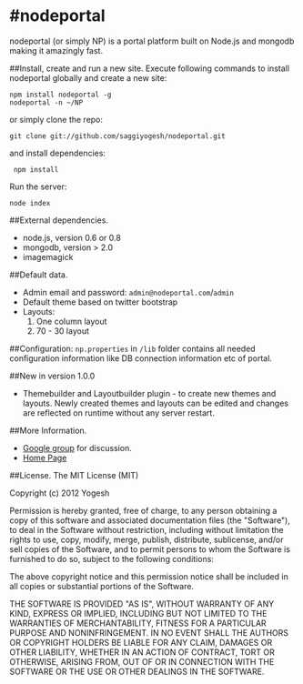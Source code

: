 #nodeportal
==========

nodeportal (or simply NP) is a portal platform built on Node.js and mongodb making it amazingly fast.

##Install, create and run a new site.
Execute following commands to install nodeportal globally and create a new site:

    npm install nodeportal -g
    nodeportal -n ~/NP

or simply clone the repo:

    git clone git://github.com/saggiyogesh/nodeportal.git
    
and install dependencies:
    
     npm install
     
Run the server:

    node index

##External dependencies.
* node.js, version 0.6 or 0.8
* mongodb, version > 2.0
* imagemagick

##Default data.
* Admin email and password: `admin@nodeportal.com`/`admin`
* Default theme based on twitter bootstrap
* Layouts:
    1. One column layout
    2. 70 - 30 layout

##Configuration:
`np.properties` in `/lib` folder contains all needed configuration information like DB connection information etc of portal.

##New in version 1.0.0
* Themebuilder and Layoutbuilder plugin - to create new themes and layouts. Newly created themes and layouts can be edited and changes are reflected on runtime without any server restart.


##More Information.

* <a href="http://groups.google.com/group/nodeportal">Google group</a> for discussion.
* [Home Page](http://www.nodeportal.com/ "nodeportal")

##License.
The MIT License (MIT)

Copyright (c) 2012 Yogesh

Permission is hereby granted, free of charge, to any person obtaining a copy of this software and associated documentation files (the "Software"), to deal in the Software without restriction, including without limitation the rights to use, copy, modify, merge, publish, distribute, sublicense, and/or sell copies of the Software, and to permit persons to whom the Software is furnished to do so, subject to the following conditions:

The above copyright notice and this permission notice shall be included in all copies or substantial portions of the Software.

THE SOFTWARE IS PROVIDED "AS IS", WITHOUT WARRANTY OF ANY KIND, EXPRESS OR IMPLIED, INCLUDING BUT NOT LIMITED TO THE WARRANTIES OF MERCHANTABILITY, FITNESS FOR A PARTICULAR PURPOSE AND NONINFRINGEMENT. IN NO EVENT SHALL THE AUTHORS OR COPYRIGHT HOLDERS BE LIABLE FOR ANY CLAIM, DAMAGES OR OTHER LIABILITY, WHETHER IN AN ACTION OF CONTRACT, TORT OR OTHERWISE, ARISING FROM, OUT OF OR IN CONNECTION WITH THE SOFTWARE OR THE USE OR OTHER DEALINGS IN THE SOFTWARE.
